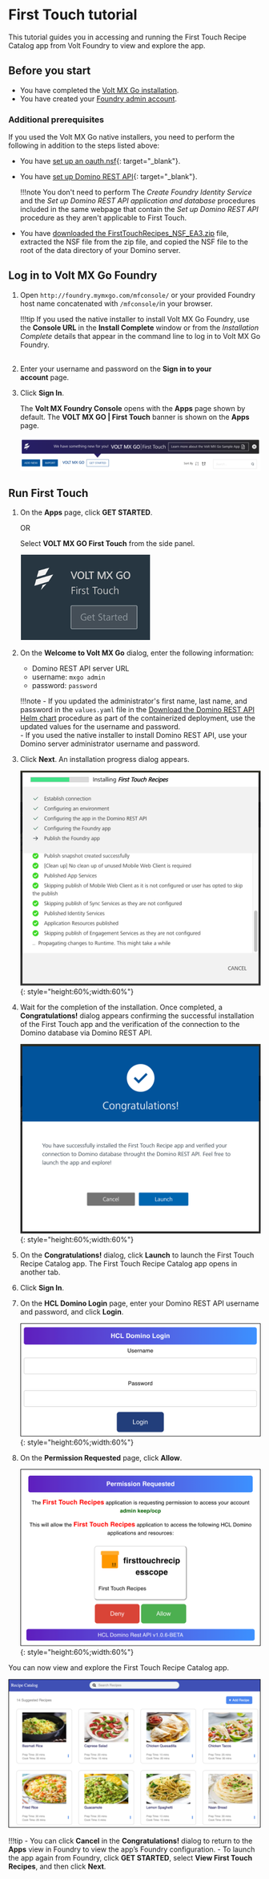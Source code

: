 # First Touch tutorial

This tutorial guides you in accessing and running the First Touch Recipe Catalog app from Volt Foundry to view and explore the app.

## Before you start

- You have completed the [Volt MX Go installation](installation.md).
- You have created your [Foundry admin account](../howto/foundryadminaccount.md).

### Additional prerequisites

If you used the Volt MX Go native installers, you need to perform the following in addition to the steps listed above:

- You have [set up an oauth.nsf](https://opensource.hcltechsw.com/Domino-rest-api/howto/VoltMX/setupoauthnsf.html){: target="_blank"}.
- You have [set up Domino REST API](https://opensource.hcltechsw.com/Domino-rest-api/howto/VoltMX/configuring-keep-idplite-with-identity-service.html?h=oauth.json#set-up-domino-rest-api){: target="_blank"}.

    !!!note
        You don't need to perform The *Create Foundry Identity Service* and the *Set up Domino REST API application and database* procedures included in the same webpage that contain the *Set up Domino REST API* procedure as they aren't applicable to First Touch.

- You have [downloaded the FirstTouchRecipes_NSF_EA3.zip](portaldownload.md) file, extracted the NSF file from the zip file, and copied the NSF file to the root of the data directory of your Domino server.

## Log in to Volt MX Go Foundry

1. Open `http://foundry.mymxgo.com/mfconsole/` or your provided Foundry host name concatenated with `/mfconsole/`in your browser.


    !!!tip
        If you used the native installer to install Volt MX Go Foundry, use the **Console URL** in the **Install Complete** window or from the *Installation Complete* details that appear in the command line to log in to Volt MX Go Foundry.  
 

2. Enter your username and password on the **Sign in to your account** page. 
3. Click **Sign In**.  

   The **Volt MX Foundry Console** opens with the **Apps** page shown by default. The **VOLT MX GO | First Touch** banner is shown on the **Apps** page.

   ![First Touch banner](../assets/images/firsttouch.png)

## Run First Touch

1. On the **Apps** page, click **GET STARTED**.

    OR

    Select **VOLT MX GO First Touch** from the side panel. 

    ![Volt MX GO First Touch ](../assets/images/firsttouchsidepanel.png)

2. On the **Welcome to Volt MX Go** dialog, enter the following information:

    - Domino REST API server URL
    - username: `mxgo admin`
    - password: `password`

    !!!note
        - If you updated the administrator's first name, last name, and password in the `values.yaml` file in the [Download the Domino REST API Helm chart](http://localhost:8000/HCL-TECH-SOFTWARE/voltmxgo-documentation/tutorials/downloadhelmchart.html#1-download-the-domino-rest-api-helm-chart) procedure as part of the containerized deployment, use the updated values for the username and password.  
        - If you used the native installer to install Domino REST API, use your Domino server administrator username and password. 

3. Click **Next**. An installation progress dialog appears.

    ![Installation progress dialog](../assets/images/firsttouchinstalldialog.png){: style="height:60%;width:60%"}

4. Wait for the completion of the installation. Once completed, a **Congratulations!** dialog appears confirming the successful installation of the First Touch app and the verification of the connection to the Domino database via Domino REST API.

    ![Congratulations dialog](../assets/images/firsttouchcongrats.png){: style="height:60%;width:60%"}
 

5. On the **Congratulations!** dialog, click **Launch** to launch the First Touch Recipe Catalog app. The First Touch Recipe Catalog app opens in another tab. 
6. Click **Sign In**.
7. On the **HCL Domino Login** page, enter your Domino REST API username and password, and click **Login**.

    ![HCL Domino Login page](../assets/images/fthcllogin.png){: style="height:60%;width:60%"}

8. On the **Permission Requested** page, click **Allow**.

    ![Permission requested](../assets/images/ftpermissionreq.png){: style="height:60%;width:60%"}
 
You can now view and explore the First Touch Recipe Catalog app. 

![First Touch Recipe Catalog app](../assets/images/ftrecipeapp.png)

<!--For more information, see [First Touch Recipe Catalog app](../topicguides/firsttouchapp.md).-->

!!!tip
    - You can click **Cancel** in the **Congratulations!** dialog to return to the **Apps** view in Foundry to view the app’s Foundry configuration.
    - To launch the app again from Foundry, click **GET STARTED**, select **View First Touch Recipes**, and then click **Next**.    



<!--
## Import the First Touch sample recipe application

1. Open **Volt MX GO Iris**.
2. Enter your username and password in the **Sign in to your account** page, and then
click **Sign In**.
3. On the main menu, select **Projects &rarr; Import &rarr; Local Project &rarr; Open as New Project &rarr; From an Archive**. A file selector dialog opens.
4. Select the `FirstTouchRecipes.zip` file and click **Open**. The First Touch Application project is imported into your workspace.

## Connect to Foundry

1. Check Foundry settings.

    1. (For Windows) On the top menu, select **Edit** &rarr; **Preferences**.

        or

        (For Mac) On the main menu, select **Volt MX Iris** &rarr; **Preferences**.

    2. On the **Volt MX Iris Preferences** dialog, click **Volt MX Foundry**.
    3. On the **Volt MX Foundry** tab, enter `http://foundry.mymxgo.com` in the **Foundry URL** text box, and then click **Validate**.

        ![Preferences](../assets/images/dipreference.png)

        You should see the “Validation Successful” message at the top of the screen if the Foundry is available.

    4. Click **Done**.

2. Check environment settings.

    1. On the top menu, select **Project &rarr; Settings**.
    2. On **Project Settings** dialog, click **Foundry**.
    3. Select `FirstTouchEnv` under **Environment** (if not yet selected).

        ![Project Settings dialog](../assets/images/ftprojsettings.png)

    4. Click **Done**.

3. Connect to Foundry.

    1. Click the **Profile** icon on the upper right corner of the Volt Iris screen.
    2. Enter your username and password for Foundry. Your username appears next to the **Profile** icon.
    3. Click the **Data & Services** tab under your username.
    4. Click the menu icon, and then select **Link to an Existing App**. The Volt MX Applications dialog opens.

        ![Volt MX Applications dialog](../assets/images/voltmxappdialog.png)

    5. Click **Associate** to link your application to the First Touch Recipes data stored on Foundry.
    6. Click **Project Services** and see the connections to the Foundry data.

        ![Project Services](../assets/images/projectservices.png)


## Publish the application

Now that the Recipe App has been imported and linked to the First Touch Foundry you are ready to build and publish the application.

1. On top menu, select **Build** &rarr; **Build and Publish Web**.
2. Select **Responsive Web** checkbox and **Clean Build** checkbox, and then click **Build**.

    ![Build and Publish Web dialog](../assets/images/buildnpublish.png)

Once the build is completed, you will see the following dialog indicating publishing completion.

![Publish Complete](../assets/images/publishcomplete.png)

**You will now find the published application here: `<foundry url>/admin/console/apps/appservices.html#!/details`**.
-->